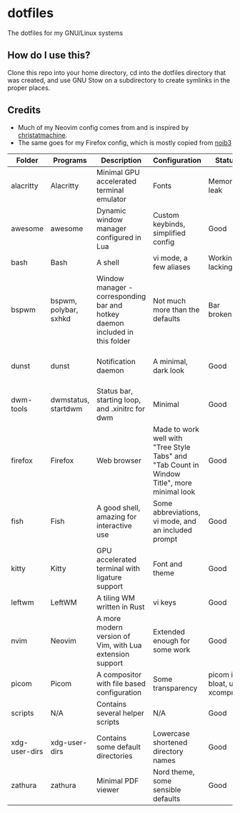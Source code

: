 # dotfiles

The dotfiles for my GNU/Linux systems

## How do I use this?

Clone this repo into your home directory, cd into the dotfiles directory that was created, and use GNU Stow on a subdirectory to create symlinks in the proper places.

## Credits

-   Much of my Neovim config comes from and is inspired by [christatmachine](https://github.com/ChristianChiarulli/nvim).
-   The same goes for my Firefox config, which is mostly copied from [noib3](https://github.com/noib3/macOS-dotfiles/tree/master/firefox)

| Folder        | Programs              | Description                                                                  | Configuration                                                                               | Status                       | In use                        |
| ------------- | --------------------- | ---------------------------------------------------------------------------- | ------------------------------------------------------------------------------------------- | ---------------------------- | ----------------------------- |
| alacritty     | Alacritty             | Minimal GPU accelerated terminal emulator                                    | Fonts                                                                                       | Memory leak                  | No                            |
| awesome       | awesome               | Dynamic window manager configured in Lua                                     | Custom keybinds, simplified config                                                          | Good                         | Yes                           |
| bash          | Bash                  | A shell                                                                      | vi mode, a few aliases                                                                      | Working, lacking             | No, using fish                |
| bspwm         | bspwm, polybar, sxhkd | Window manager - corresponding bar and hotkey daemon included in this folder | Not much more than the defaults                                                             | Bar broken                   | No                            |
| dunst         | dunst                 | Notification daemon                                                          | A minimal, dark look                                                                        | Good                         | No, awesome handles this      |
| dwm-tools     | dwmstatus, startdwm   | Status bar, starting loop, and .xinitrc for dwm                              | Minimal                                                                                     | Good                         | No, not using dwm             |
| firefox       | Firefox               | Web browser                                                                  | Made to work well with "Tree Style Tabs" and "Tab Count in Window Title", more minimal look | Good                         | Yes                           |
| fish          | Fish                  | A good shell, amazing for interactive use                                    | Some abbreviations, vi mode, and an included prompt                                         | Good                         | Yes, default shell            |
| kitty         | Kitty                 | GPU accelerated terminal with ligature support                               | Font and theme                                                                              | Good                         | Yes                           |
| leftwm        | LeftWM                | A tiling WM written in Rust                                                  | vi keys                                                                                     | Good                         | No, using awesome             |
| nvim          | Neovim                | A more modern version of Vim, with Lua extension support                     | Extended enough for some work                                                               | Good                         | Yes, primary editor           |
| picom         | Picom                 | A compositor with file based configuration                                   | Some transparency                                                                           | picom is bloat, use xcompmgr | No, using xcompmgr or nothing |
| scripts       | N/A                   | Contains several helper scripts                                              | N/A                                                                                         | Good                         | Yes, some                     |
| xdg-user-dirs | xdg-user-dirs         | Contains some default directories                                            | Lowercase shortened directory names                                                         | Good                         | Yes                           |
| zathura       | zathura               | Minimal PDF viewer                                                           | Nord theme, some sensible defaults                                                          | Good                         | Yes                           |
